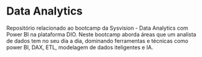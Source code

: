 # Data Analytics

Repositório relacionado ao bootcamp da Sysvision - Data Analytics com Power BI na plataforma DIO.
Neste bootcamp aborda áreas que um analista de dados tem no seu dia a dia, dominando ferramentas e técnicas como power BI, DAX, ETL, modelagem de dados iteligentes e IA.